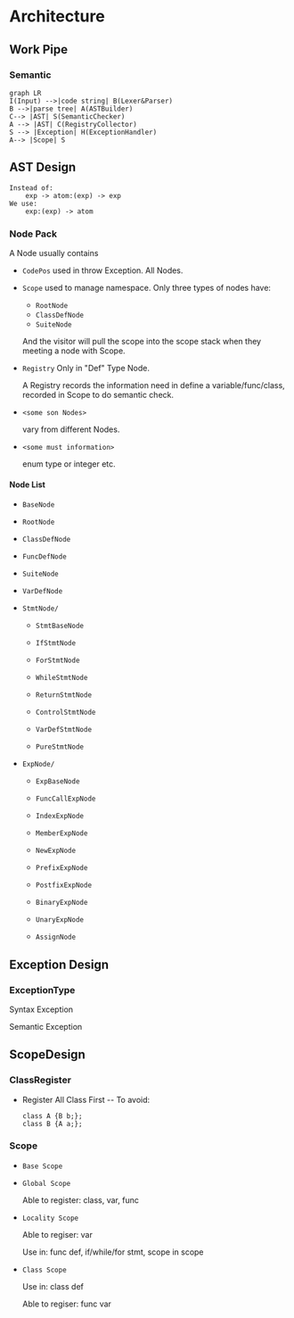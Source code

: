 # Architecture



## Work Pipe

### Semantic
```mermaid
graph LR
I(Input) -->|code string| B(Lexer&Parser)
B -->|parse tree| A(ASTBuilder)
C--> |AST| S(SemanticChecker)
A --> |AST| C(RegistryCollector)
S --> |Exception| H(ExceptionHandler)
A--> |Scope| S

```

## AST Design

```
Instead of:
	exp -> atom:(exp) -> exp
We use:
	exp:(exp) -> atom
```



### Node Pack

A Node usually contains

- `CodePos`  used in throw Exception. All Nodes.

- `Scope`  used to manage namespace. Only three types of nodes have:

  - `RootNode`		
  - `ClassDefNode` 
  - `SuiteNode`

  And the visitor will pull the scope into the scope stack when they meeting a node with Scope.

- `Registry`  Only in "Def" Type Node.

  A Registry records the information need in define a variable/func/class, recorded in Scope to do semantic check.

- `<some son Nodes>`

  vary from different Nodes.

- `<some must information>`

  enum type or integer etc.



#### Node List

- `BaseNode`

- `RootNode`

- `ClassDefNode`

- `FuncDefNode`

- `SuiteNode`

- `VarDefNode`

- `StmtNode/`

  - `StmtBaseNode`

  - `IfStmtNode`
  - `ForStmtNode`
  - `WhileStmtNode`
  - `ReturnStmtNode`
  - `ControlStmtNode`
  - `VarDefStmtNode`
  - `PureStmtNode`

- `ExpNode/`

  - `ExpBaseNode`
  - `FuncCallExpNode`
  - `IndexExpNode`
  - `MemberExpNode`
  - `NewExpNode`
  
  - `PrefixExpNode`
  
  - `PostfixExpNode`
  - `BinaryExpNode`
  - `UnaryExpNode`
  - `AssignNode`



## Exception Design

### ExceptionType

Syntax Exception

Semantic Exception



## ScopeDesign

### ClassRegister

- Register All Class First -- To avoid:

  ```
  class A {B b;};
  class B {A a;};
  ```

  

### Scope

- `Base Scope`

- `Global Scope`

  Able to register: class, var, func

- `Locality Scope`

  Able to regiser: var

  Use in: func def, if/while/for stmt, scope in scope

- `Class Scope`

  Use in: class def

  Able to regiser: func var